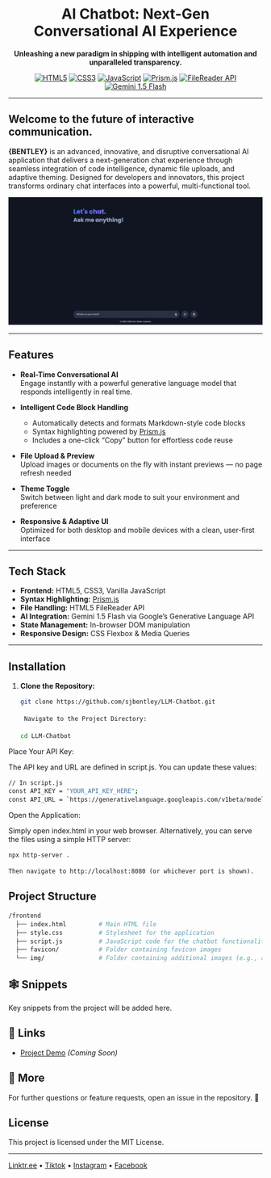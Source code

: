 <div align="center">
  <h1>AI Chatbot: Next-Gen Conversational AI Experience</h1>
  <p><strong>Unleashing a new paradigm in shipping with intelligent automation and unparalleled transparency.</strong></p>

  [![HTML5](https://img.shields.io/badge/HTML5-E34F26?logo=html5&logoColor=white)](https://developer.mozilla.org/en-US/docs/Web/HTML)
  [![CSS3](https://img.shields.io/badge/CSS3-1572B6?logo=css3&logoColor=white)](https://developer.mozilla.org/en-US/docs/Web/CSS)
  [![JavaScript](https://img.shields.io/badge/JavaScript-F7DF1E?logo=javascript&logoColor=black)](https://developer.mozilla.org/en-US/docs/Web/JavaScript)
  [![Prism.js](https://img.shields.io/badge/Prism.js-Blueviolet?logo=prism&logoColor=white)](https://prismjs.com/)
  [![FileReader API](https://img.shields.io/badge/FileReader_API-FF6F00?logo=html5&logoColor=white)](https://developer.mozilla.org/en-US/docs/Web/API/FileReader)
  [![Gemini 1.5 Flash](https://img.shields.io/badge/Gemini_1.5_Flash-4285F4?logo=google&logoColor=white)](https://ai.google.dev/)

</div>

---

## Welcome to the future of interactive communication.

**{BENTLEY}** is an advanced, innovative, and disruptive conversational AI application that delivers a next-generation chat experience through seamless integration of code intelligence, dynamic file uploads, and adaptive theming. Designed for developers and innovators, this project transforms ordinary chat interfaces into a powerful, multi-functional tool.

![sirjahibentley® Screenshot](img/screenshot.png)

---

## Features

- **Real-Time Conversational AI**  
  Engage instantly with a powerful generative language model that responds intelligently in real time.

- **Intelligent Code Block Handling**  
  - Automatically detects and formats Markdown-style code blocks  
  - Syntax highlighting powered by [Prism.js](https://prismjs.com/)  
  - Includes a one-click “Copy” button for effortless code reuse

- **File Upload & Preview**  
  Upload images or documents on the fly with instant previews — no page refresh needed

- **Theme Toggle**  
  Switch between light and dark mode to suit your environment and preference

- **Responsive & Adaptive UI**  
  Optimized for both desktop and mobile devices with a clean, user-first interface

---

## Tech Stack

- **Frontend:** HTML5, CSS3, Vanilla JavaScript  
- **Syntax Highlighting:** [Prism.js](https://prismjs.com/)  
- **File Handling:** HTML5 FileReader API  
- **AI Integration:** Gemini 1.5 Flash via Google’s Generative Language API  
- **State Management:** In-browser DOM manipulation  
- **Responsive Design:** CSS Flexbox & Media Queries  

---

## Installation

1. **Clone the Repository:**

   ```bash
   git clone https://github.com/sjbentley/LLM-Chatbot.git

    Navigate to the Project Directory:

   cd LLM-Chatbot

Place Your API Key:

The API key and URL are defined in script.js. You can update these values:

```bash
// In script.js
const API_KEY = "YOUR_API_KEY_HERE";
const API_URL = `https://generativelanguage.googleapis.com/v1beta/models/gemini-1.5-flash:generateContent?key=${API_KEY}`;
```
Open the Application:

Simply open index.html in your web browser. Alternatively, you can serve the files using a simple HTTP server:

    npx http-server .

    Then navigate to http://localhost:8080 (or whichever port is shown).


## Project Structure
```bash
/frontend
  ├── index.html         # Main HTML file
  ├── style.css          # Stylesheet for the application
  ├── script.js          # JavaScript code for the chatbot functionality
  ├── favicon/           # Folder containing favicon images
  └── img/               # Folder containing additional images (e.g., avatars, logos)
```

## 🕸️ Snippets

Key snippets from the project will be added here.

## 🔗 Links

- [Project Demo](#) *(Coming Soon)*

## 🚀 More

For further questions or feature requests, open an issue in the repository. 🚀

## License

This project is licensed under the MIT License.

---

[Linktr.ee](https://linktr.ee/sirjahibentley) • [Tiktok](https://tiktok.com/@sirjahibentley) • [Instagram](https://instagram.com/sirjahibentley) • [Facebook](https://facebook.com/sirjahibentley)
